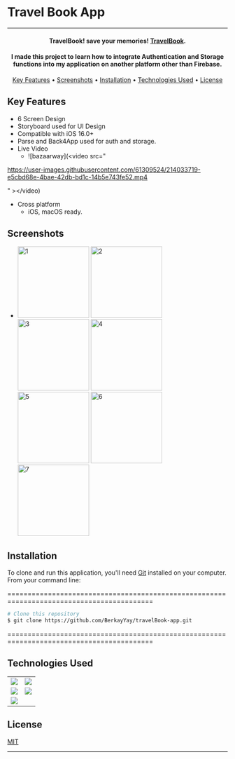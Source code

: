 # Travel Book App



<hr>
<h4 align="center">TravelBook! save your memories! <a href="https://github.com/BerkayYay/travelBook-app" target="_blank">TravelBook</a>.</h4>
<h4 align="center"> I made this project to learn how to integrate Authentication and Storage functions into my application on another platform other than Firebase. </h4>



<p align="center">
  <a href="#key-features">Key Features</a> •
  <a href="#screenshots">Screenshots</a> •
  <a href="#installation">Installation</a> •
  <a href="#technologies-used">Technologies Used</a> •
  <a href="#license">License</a>
</p>

## Key Features

* 6 Screen Design
* Storyboard used for UI Design
* Compatible with iOS 16.0+
* Parse and Back4App used for auth and storage.
* Live Video
  - ![bazaarway](<video src="

https://user-images.githubusercontent.com/61309524/214033719-e5cbd68e-4bae-42db-bd1c-14b5e743fe52.mp4

" ></video)


* Cross platform
  - iOS, macOS ready.

## Screenshots
- <img width="163" alt="1" src="https://user-images.githubusercontent.com/61309524/214033792-64574491-5837-4d53-912f-7553e13753ac.png">   <img width="163" alt="2" src="https://user-images.githubusercontent.com/61309524/214034017-21047172-ac45-4cb2-8097-a148d89e6f7a.png">   <img width="163" alt="3" src="https://user-images.githubusercontent.com/61309524/214034030-965727a1-0835-4b05-884d-9d530287eddb.png">   <img width="163" alt="4" src="https://user-images.githubusercontent.com/61309524/214034038-ab0b8275-a977-4f19-846f-ba57085a6d45.png">   <img width="163" alt="5" src="https://user-images.githubusercontent.com/61309524/214034051-f3498bce-17d4-4ebc-a6ca-3dcee13e6074.png">   <img width="163" alt="6" src="https://user-images.githubusercontent.com/61309524/214034059-aa0d75d7-2f65-4841-913e-b11066eae405.png">   <img width="163" alt="7" src="https://user-images.githubusercontent.com/61309524/214034073-201e4d81-624c-483a-a024-d7973abedc48.png"> 


## Installation

To clone and run this application, you'll need [Git](https://git-scm.com) installed on your computer. From your command line:

==========================================================================================
 ```bash
 # Clone this repository
 $ git clone https://github.com/BerkayYay/travelBook-app.git
 ```

 
==========================================================================================




## Technologies Used

<table style"float:right;">
  <tr>
    <td><img src="https://img.shields.io/badge/Swift-FA7343?style=for-the-badge&logo=swift&logoColor=white"/></td>
    <td><img src="https://img.shields.io/badge/Xcode-007ACC?style=for-the-badge&logo=Xcode&logoColor=white"></td>
  </tr>
  <tr>
    <td><img src="https://img.shields.io/badge/GitHub-100000?style=for-the-badge&logo=github&logoColor=white"/></td>
    <td><img src="https://img.shields.io/badge/GIT-E44C30?style=for-the-badge&logo=git&logoColor=white"/></td>
  </tr>
  <tr>
    <td><img src="https://img.shields.io/badge/Auto_Layout-fbc093?style=for-the-badge&logo=swift&logoColor=white"/></td>
  </tr>
</table>




## License

[MIT](https://choosealicense.com/licenses/mit)

---

